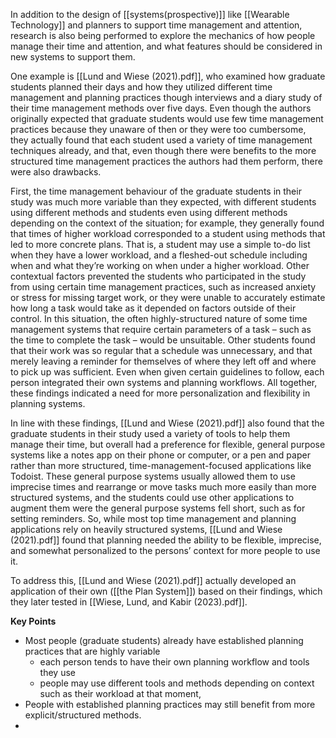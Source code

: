 In addition to the design of [[systems(prospective)]] like [[Wearable Technology]] and planners to support time management and attention, research is also being performed to explore the mechanics of how people manage their time and attention, and what features should be considered in new systems to support them.

One example is [[Lund and Wiese (2021).pdf]], who examined how graduate students planned their days and how they utilized different time management and planning practices though interviews and a diary study of their time management methods over five days. Even though the authors originally expected that graduate students would use few time management practices because they unaware of then or they were too cumbersome, they actually found that each student used a variety of time management techniques already, and that, even though there were benefits to the more structured time management practices the authors had them perform, there were also drawbacks.

First, the time management behaviour of the graduate students in their study was much more variable than they expected, with different students using different methods and students even using different methods depending on the context of the situation; for example, they generally found that times of higher workload corresponded to a student using methods that led to more concrete plans. That is, a student may use a simple to-do list when they have a lower workload, and a fleshed-out schedule including when and what they’re working on when under a higher workload. Other contextual factors prevented the students who participated in the study from using certain time management practices, such as increased anxiety or stress for missing target work, or they were unable to accurately estimate how long a task would take as it depended on factors outside of their control. In this situation, the often highly-structured nature of some time management systems that require certain parameters of a task – such as the time to complete the task – would be unsuitable. Other students found that their work was so regular that a schedule was unnecessary, and that merely leaving a reminder for themselves of where they left off and where to pick up was sufficient. Even when given certain guidelines to follow, each person integrated their own systems and planning workflows. All together, these findings indicated a need for more personalization and flexibility in planning systems.

In line with these findings, [[Lund and Wiese (2021).pdf]] also found that the graduate students in their study used a variety of tools to help them manage their time, but overall had a preference for flexible, general purpose systems like a notes app on their phone or computer, or a pen and paper rather than more structured, time-management-focused applications like Todoist. These general purpose systems usually allowed them to use imprecise times and rearrange or move tasks much more easily than more structured systems, and the students could use other applications to augment them were the general purpose systems fell short, such as for setting reminders. So, while most top time management and planning applications rely on heavily structured systems, [[Lund and Wiese (2021).pdf]] found that planning needed the ability to be flexible, imprecise, and somewhat personalized to the persons’ context for more people to use it.

To address this, [[Lund and Wiese (2021).pdf]] actually developed an application of their own ([[the Plan System]]) based on their findings, which they later tested in [[Wiese, Lund, and Kabir (2023).pdf]].

**Key Points**
- Most people (graduate students) already have established planning practices that are highly variable
	- each person tends to have their own planning workflow and tools they use
	- people may use different tools and methods depending on context such as their workload at that moment,
- People with established planning practices may still benefit from more explicit/structured methods.
- 